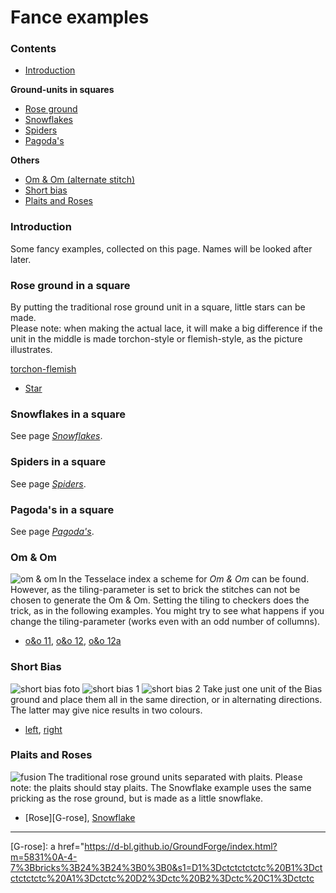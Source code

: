 # Fance examples

### Contents
* [Introduction](#introduction)

**Ground-units in squares**
* [Rose ground](#rose-ground-in-a-square)
* [Snowflakes](#snowflakes-in-a-square)
* [Spiders](#spiders-in-a-square)
* [Pagoda's](#pagodas-in-a-square)

**Others**
* [Om & Om (alternate stitch)](#om--om)
* [Short bias](#short-bias)
* [Plaits and Roses](#plaits-and-roses)

### Introduction
Some fancy examples, collected on this page. Names will be looked after later.

### Rose ground in a square
By putting the traditional rose ground unit in a square, little stars can be made.                 
Please note: when making the actual lace, it will make a big difference if the unit in the middle is made torchon-style or flemish-style, as the picture illustrates.

[torchon-flemish][pic-tor-flem]
* [Star][G-0112]

### Snowflakes in a square
See page [_Snowflakes_](https://mae.tempels.github.io/MAE-gf/docs/snowflakes/#squared-snowflake).

### Spiders in a square
See page [_Spiders_](https://github.com/MAETempels/MAE-gf/wiki/Spiders#spiders-in-a-square).

### Pagoda's in a square
See page [_Pagoda's_](https://github.com/MAETempels/MAE-gf/wiki/Pagoda's-or-Triangular-grounds#pagoda-in-a-square). 

### Om & Om
<img alt="om & om" align="left" src="https://maetempels.github.io/MAE-gf/images_wt/gf-oeno-11.png">

In the Tesselace index a scheme for <i>Om & Om</i> can be found.        
However, as the tiling-parameter is set to <span class="elem">brick</span> the stitches can not be chosen to generate the Om & Om. Setting the tiling to <span class="elem">checkers</span> does the trick, as in the following examples. You might try to see what happens if you change the tiling-parameter (works even with an odd number of collumns).
* [o&o 11][oo-11], [o&o 12][oo-12], [o&o 12a][oo-12a]

### Short Bias
![short bias foto][foto-0228-OGy] ![short bias 1][pic-0228-OG] ![short bias 2][pic-0228-OGy]
Take just one unit of the Bias ground and place them all in the same direction, or in alternating directions. The latter may give nice results in two colours.
* [left][G-0228-OG], [right][G-0228-OGy]

### Plaits and Roses
<img alt="fusion" align="left" src="https://maetempels.github.io/MAE-gf/images_wt/gf-fusion.png">

The traditional rose ground units separated with plaits. Please note: the plaits should stay plaits. The Snowflake example uses the same pricking as the rose ground, but is made as a little snowflake.
* [Rose][G-rose], [Snowflake][G-0342]  

***

[pic-tor-flem]: https://maetempels.github.io/MAE-gf/images_wt/gf-tor-vl.png
[pic-fusion]: https://maetempels.github.io/MAE-gf/images_wt/gf-fusion.png
[pic-0306-OIv]: https://maetempels.github.io/MAE-gf/images_wt/gf%200301%20wt.png
[pic-0228-OG]: https://maetempels.github.io/MAE-gf/images_wt/gf%200228-OG.png
[pic-0228-OGy]: https://maetempels.github.io/MAE-gf/images_wt/gf%200228%20OGy.png
[pic-oeno]: https://maetempels.github.io/MAE-gf/images_wt/gf-oeno-11.png

[foto-0228-OGy]: https://maetempels.github.io/MAE-gf/photos/gf-0228-foto.jpg

[G-0112]: https://d-bl.github.io/GroundForge/index.html?m=586-21%0A-48317%0A5-4-7-%0A%3Bbricks%3B16%3B16%3B0%3B0&s1=ctctt%20E3%3Dc%20A3%3Dc%20E2%3Dctt%20A2%3Dctt%20A1%3Dctcl%20E1%3Dctcr%20F2%3Dctct%20F3%3Dctct

[G-0342]: https://d-bl.github.io/GroundForge/index.html?m=--B-C---%0A-E-5-O-K%0A5-----5-%0A-------5%3Bbricks%3B24%3B24%3B0%3B0&s1=ct%20H4%3Dctctctctc%20D4%3Dctctctctc%20B2%3Dctct%20A3%3Dcr%20C3%3Dcl%20B4%3Dc

[G-0306]: https://d-bl.github.io/GroundForge/index.html?m=5--5--%0A-C632B%0A566-22%3Bbricks%3B16%3B16%3B0%3B0&s1=ctctt%20E1%3Dct%20A1%3Dct%20F2%3Dct%20B3%3Dctl%20D3%3Dctr%20F3%3Dctct

[G-0228-OG]: https://d-bl.github.io/GroundForge/index.html?m=86-5%0A4-5-%3Bbricks%3B16%3B16%3B0%3B0&s1=ctc%20C1%3Dtct

[G-0228-OGy]: https://d-bl.github.io/GroundForge/index.html?m=15-2%0A7-5-%0A-586%0A5-4-%3Bchecker%3B16%3B16%3B0%3B0&s1=ctc%20A3%3Dtct%20C1%3Dtct

[G-rose]: a href="https://d-bl.github.io/GroundForge/index.html?m=5831%0A-4-7%3Bbricks%3B24%3B24%3B0%3B0&s1=D1%3Dctctctctctc%20B1%3Dctctctctctc%20A1%3Dctctc%20D2%3Dctc%20B2%3Dctc%20C1%3Dctctc

[oo-11]: https://d-bl.github.io/GroundForge/index.html?m=88%0A11%3Bchecker%3B24%3B24%3B0%3B0&s1=ct%20A1%3Dctct%20B2%3Dctct

[oo-12a]: https://d-bl.github.io/GroundForge/index.html?m=888%0A111%3Bchecker%3B24%3B24%3B0%3B0&s1=ctct%20A1%3Dct%20C1%3Dct

[oo-12]: https://d-bl.github.io/GroundForge/index.html?m=888%0A111%0A888%0A111%0A888%0A111%3Bchecker%3B24%3B24%3B0%3B0&s1=ct%20A1%3Dctct%20B2%3Dctct%20C3%3Dctct%20A4%3Dctct%20B5%3Dctct%20C6%3Dctct
